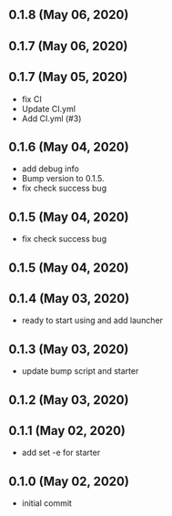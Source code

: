 ## 0.1.8 (May 06, 2020)


## 0.1.7 (May 06, 2020)


## 0.1.7 (May 05, 2020)
  - fix CI
  - Update CI.yml
  - Add CI.yml (#3)

## 0.1.6 (May 04, 2020)
  - add debug info
  - Bump version to 0.1.5.
  - fix check success bug

## 0.1.5 (May 04, 2020)
  - fix check success bug

## 0.1.5 (May 04, 2020)


## 0.1.4 (May 03, 2020)
  - ready to start using and add launcher

## 0.1.3 (May 03, 2020)
  - update bump script and starter

## 0.1.2 (May 03, 2020)


## 0.1.1 (May 02, 2020)
  - add set -e for starter

## 0.1.0 (May 02, 2020)
  - initial commit

